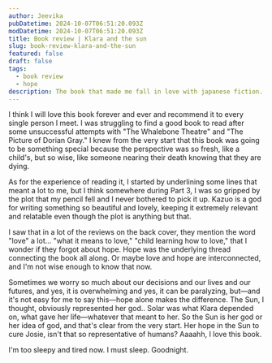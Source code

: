 ```yaml
---
author: Jeevika
pubDatetime: 2024-10-07T06:51:20.093Z
modDatetime: 2024-10-07T06:51:20.093Z
title: Book review | Klara and the sun
slug: book-review-klara-and-the-sun
featured: false
draft: false
tags:
  - book review
  - hope
description: The book that made me fall in love with japanese fiction.
---
```


I think I will love this book forever and ever and recommend it to every single person I meet. I was struggling to find a good book to read after some unsuccessful attempts with "The Whalebone Theatre" and "The Picture of Dorian Gray." I knew from the very start that this book was going to be something special because the perspective was so fresh, like a child's, but so wise, like someone nearing their death knowing that they are dying.

As for the experience of reading it, I started by underlining some lines that meant a lot to me, but I think somewhere during Part 3, I was so gripped by the plot that my pencil fell and I never bothered to pick it up. Kazuo is a god for writing something so beautiful and lovely, keeping it extremely relevant and relatable even though the plot is anything but that.

I saw that in a lot of the reviews on the back cover, they mention the word "love" a lot... "what it means to love," "child learning how to love," that I wonder if they forgot about hope. Hope was the underlying thread connecting the book all along. Or maybe love and hope are interconnected, and I'm not wise enough to know that now.

Sometimes we worry so much about our decisions and our lives and our futures, and yes, it is overwhelming and yes, it can be paralyzing, but—and it's not easy for me to say this—hope alone makes the difference. The Sun, I thought, obviously represented her god.. Solar was what Klara depended on, what gave her life—whatever that meant to her. So the Sun is her god or her idea of god, and that's clear from the very start. Her hope in the Sun to cure Josie, isn't that so representative of humans? Aaaahh, I love this book.

I'm too sleepy and tired now. I must sleep. Goodnight.
